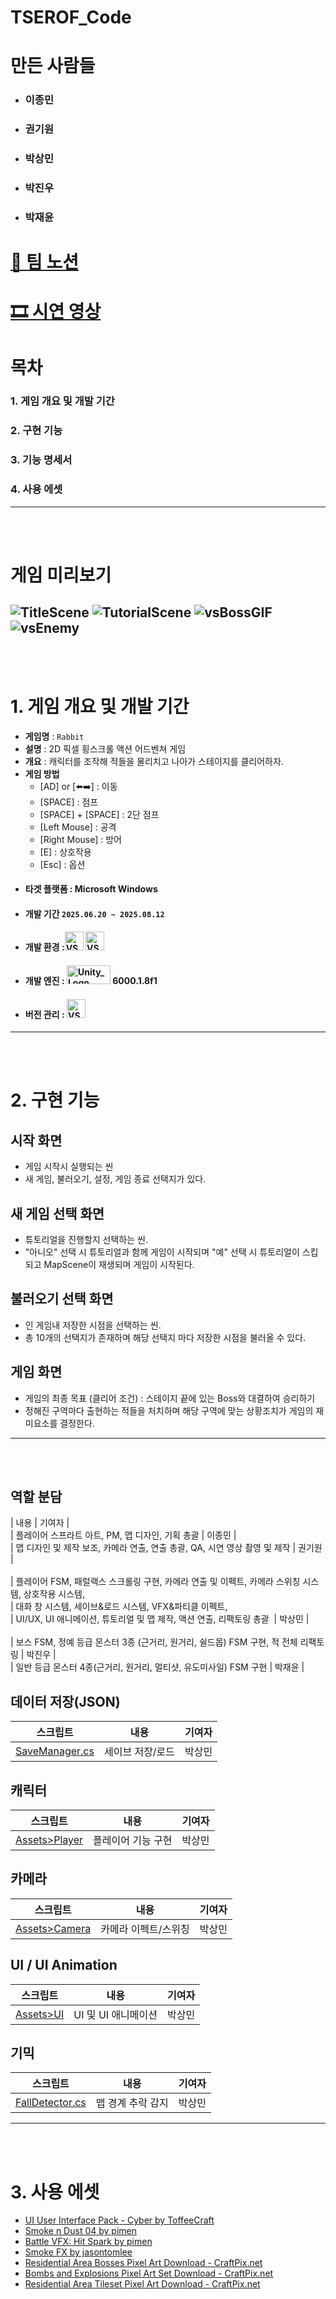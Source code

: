# TSEROF_Code

# 만든 사람들
- ### 이종민
- ### 권기원
- ### 박상민
- ### 박진우
- ### 박재윤

# [🤍 팀 노션](https://www.notion.so/teamsparta/RABBIT-2172dc3ef5148061810fcc91a54ea1ed)

# [🎞 시연 영상](https://youtu.be/8UbreDtBYWE)

# 목차

### 1. 게임 개요 및 개발 기간
### 2. 구현 기능
### 3. 기능 명세서
### 4. 사용 에셋

---
<br>
<br>

# 게임 미리보기
![TitleScene](https://github.com/RanKa110/Rabbit/blob/main/Assets/99.%20Externals/image.png)
![TutorialScene](https://github.com/RanKa110/Rabbit/blob/main/Assets/99.%20Externals/image%20(1).png)
![vsBossGIF](https://github.com/RanKa110/Rabbit/blob/main/Assets/99.%20Externals/3.gif)
![vsEnemy](https://github.com/RanKa110/Rabbit/blob/main/Assets/99.%20Externals/image%20(2).png)
---
<br>
<br>

# 1. 게임 개요 및 개발 기간

- **게임명** : `Rabbit`
- **설명** : 2D 픽셀 횡스크롤 액션 어드벤쳐 게임
- **개요** : 캐릭터를 조작해 적들을 물리치고 나아가 스테이지를 클리어하자.
- **게임 방법**
    - [AD] or [⬅️➡️] : 이동
    - [SPACE] : 점프
    - [SPACE] + [SPACE] : 2단 점프
    - [Left Mouse] : 공격
    - [Right Mouse] : 방어
    - [E] : 상호작용
    - [Esc] : 옵션
- #### **타겟 플랫폼** : Microsoft Windows
- #### **개발 기간** `2025.06.20 ~ 2025.08.12`
- #### **개발 환경** :<img width="30" height="30" alt="VS_Logo" src="https://github.com/dlghdwns97/TSEROF_Code/assets/73785455/dd8e3f5f-a671-4153-881b-6e39e445a80f"> <img width="30" height="30" alt="VS_Logo" src="https://github.com/dlghdwns97/TSEROF_Code/assets/73785455/a2070391-f97f-4a51-81c2-1c2728eb233c">
- #### **개발 엔진** : <img width="70" height="30" alt="Unity_Logo" src="https://github.com/dlghdwns97/TSEROF_Code/assets/73785455/a53ce756-54c2-44d7-870c-71637721bb2f"> 6000.1.8f1
- #### **버전 관리** : <img width="30" height="30" alt="VS_Logo" src="https://github.com/dlghdwns97/TSEROF_Code/assets/73785455/fb87bd07-fa87-4965-a582-468f3122bf41">


---
<br>
<br>

# 2. 구현 기능

## **시작 화면**
- 게임 시작시 실행되는 씬
- 새 게임, 불러오기, 설정, 게임 종료 선택지가 있다.

## **새 게임 선택 화면**
- 튜토리얼을 진행할지 선택하는 씬.
- "아니오" 선택 시 튜토리얼과 함께 게임이 시작되며 "예" 선택 시 튜토리얼이 스킵되고 MapScene이 재생되며 게임이 시작된다.
## **불러오기 선택 화면**
- 인 게임내 저장한 시점을 선택하는 씬.
- 총 10개의 선택지가 존재하며 해당 선택지 마다 저장한 시점을 불러올 수 있다.

## **게임 화면**
- 게임의 최종 목표 (클리어 조건) : 스테이지 끝에 있는 Boss와 대결하여 승리하기
- 정해진 구역마다 출현하는 적들을 처치하며 해당 구역에 맞는 상황조치가 게임의 재미요소를 결정한다.

---
<br>
<br>

## **역할 분담**

| 내용 | 기여자 |<br>
| 플레이어 스프라트 아트, PM, 맵 디자인, 기획 총괄 | 이종민 |<br>
| 맵 디자인 및 제작 보조, 카메라 연출, 연출 총괄, QA, 시연 영상 촬영 및 제작 | 권기원 |<br><br>
| 플레이어 FSM, 패럴랙스 스크롤링 구현, 카메라 연출 및 이펙트, 카메라 스위칭 시스템, 상호작용 시스템,<br>| 대화 창 시스템, 세이브&로드 시스템, VFX&파티클 이펙트,<br>| UI/UX, UI 애니메이션, 튜토리얼 및 맵 제작, 액션 연출, 리팩토링 총괄  | 박상민 |<br><br>
| 보스 FSM, 정예 등급 몬스터 3종 (근거리, 원거리, 쉴드몹) FSM 구현, 적 전체 리팩토링 | 박진우 |<br>
| 일반 등급 몬스터 4종(근거리, 원거리, 멀티샷, 유도미사일) FSM 구현 | 박재윤 |


## **데이터 저장(JSON)**

| 스크립트 | 내용 | 기여자 |
|------------------------------------|-----------|-----|
| [SaveManager.cs](https://github.com/RanKa110/Rabbit/blob/main/Assets/02.%20Scripts/Manager/SaveManager.cs)                 | 세이브 저장/로드 | 박상민 |

## **캐릭터**

| 스크립트 | 내용 | 기여자 |
|------------------------------------|------------| -- |
| [Assets>Player](https://github.com/RanKa110/Rabbit/tree/main/Assets/02.%20Scripts/Player)                  | 플레이어 기능 구현 | 박상민 |

## **카메라**

| 스크립트 | 내용 | 기여자 |
|------------------------------------|-------------|-----|
| [Assets>Camera](https://github.com/RanKa110/Rabbit/tree/main/Assets/02.%20Scripts/Camera)                  | 카메라 이펙트/스위칭 | 박상민 |

## **UI / UI Animation**

| 스크립트 | 내용 | 기여자 |
|------------------------------------|---------------|-----|
| [Assets>UI](https://github.com/RanKa110/Rabbit/tree/main/Assets/02.%20Scripts/UI)                      | UI 및 UI 애니메이션 | 박상민 |


## **기믹**

| 스크립트 | 내용 | 기여자 |
|--------------------------------------------------------------------------------------------------------------|------------|-----|
| [FallDetector.cs](https://github.com/RanKa110/Rabbit/blob/main/Assets/02.%20Scripts/Gimmick/FallDetector.cs) | 맵 경계 추락 감지 | 박상민 |
---

<br>
<br>

# 3. 사용 에셋

- [UI User Interface Pack - Cyber by ToffeeCraft](https://toffeecraft.itch.io/ui-user-interface-pack-cyber)
- [Smoke n Dust 04 by pimen](https://pimen.itch.io/smoke-n-dust-04)
- [Battle VFX: Hit Spark by pimen](https://pimen.itch.io/battle-vfx-hit-spark)
- [Smoke FX by jasontomlee](https://jasontomlee.itch.io/smoke-fx)
- [Residential Area Bosses Pixel Art Download - CraftPix.net](https://craftpix.net/product/residential-area-bosses-pixel-art/CraftPix.net)
- [Bombs and Explosions Pixel Art Set Download - CraftPix.net](https://craftpix.net/product/bombs-and-explosions-pixel-art-set/)
- [Residential Area Tileset Pixel Art Download - CraftPix.net](https://craftpix.net/product/residential-area-tileset-pixel-art/)
